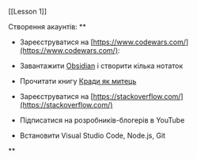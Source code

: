 [[Lesson 1]]

Створення акаунтів:
**
- Зареєструватися на [https://www.codewars.com/](https://www.codewars.com/): 
    
- Завантажити [Obsidian](https://obsidian.md/) і створити кілька нотаток
    
- Прочитати книгу [Кради як митець](https://www.yakaboo.ua/ua/kradi-jak-mitec-kreativni-fishki-pro-jaki-tobi-nihto-ne-rozpovist.html)
    
- Зареєструватися на [https://stackoverflow.com/](https://stackoverflow.com/)
    
- Підписатися на розробників-блогерів в YouTube
    
- Встановити Visual Studio Code, Node.js, Git
    

**